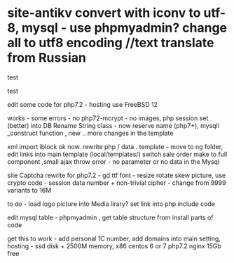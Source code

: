 # site-antikv  convert with iconv to utf-8, mysql - use phpmyadmin? change all to utf8 encoding //text translate from Russian
test

test

edit some code for php7.2  - hosting use FreeBSD 12  

works - some errors - no php72-mcrypt - no images, php session set (better) into DB 
Rename String class - now reserve name (php7+), mysqli 
_construct function  , new .. more changes in the template 

xml import iblock ok now. rewrite php / data .
template - move to ng folder, edit links into main template (local/templates/)
switch sale order make to full component ,small ajax throw error - no parameter or no data in the Mysql

site Captcha rewrite for php7.2 - gd ttf font - resize rotate skew picture, use crypto code - session data number + 
non-trivial cipher - change from 9999 variants to 16M

to do - load logo picture into Media lirary? set link into php include code


edit mysql table - phpmyadmin , get table structure from install parts of code


get this to work - add personal 1C number, add domains into main setting, hosting - ssd disk + 2500M memory, x86 centos 6 or 7
 php7.2 nginx 15Gb free
